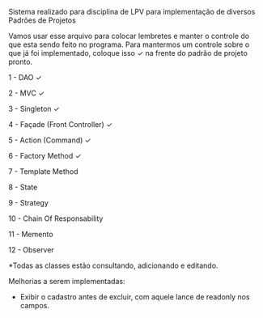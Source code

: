 Sistema realizado para disciplina de LPV para implementação de diversos Padrões de Projetos 

Vamos usar esse arquivo para colocar lembretes e manter o controle do que esta sendo feito no programa.
Para mantermos um controle sobre o que já foi implementado, coloque isso ✓ na frente do padrão de projeto pronto.

1 - DAO ✓

2 - MVC ✓

3 - Singleton ✓

4 - Façade (Front Controller) ✓

5 - Action (Command) ✓

6 - Factory Method ✓

7 - Template Method

8 - State

9 - Strategy

10 - Chain Of Responsability

11 - Memento

12 - Observer

*Todas as classes estão consultando, adicionando e editando.

Melhorias a serem implementadas: 
* Exibir o cadastro antes de excluir, com aquele lance de readonly nos campos.
